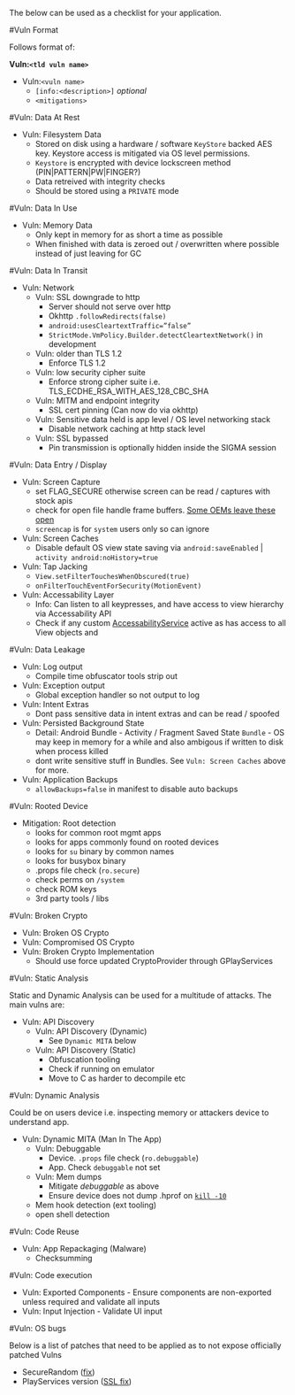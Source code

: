 The below can be used as a checklist for your application.

#Vuln Format

Follows format of:

**Vuln:`<tld vuln name>`**

- Vuln:`<vuln name>`
  - `[info:<description>]` _optional_
  - `<mitigations>`

#Vuln: Data At Rest

- Vuln: Filesystem Data
	- Stored on disk using a hardware / software `KeyStore` backed AES key. Keystore access is mitigated via OS level permissions.
	- `Keystore` is encrypted with device lockscreen method (PIN|PATTERN|PW|FINGER?)
	- Data retreived with integrity checks
	- Should be stored using a `PRIVATE` mode

#Vuln: Data In Use

- Vuln: Memory Data
	- Only kept in memory for as short a time as possible
	- When finished with data is zeroed out / overwritten where possible instead of just leaving for GC

#Vuln: Data In Transit

- Vuln: Network
	- Vuln: SSL downgrade to http
		- Server should not serve over http 
		- Okhttp `.followRedirects(false)`
		- `android:usesCleartextTraffic=”false”`
		- `StrictMode.VmPolicy.Builder.detectCleartextNetwork()` in development
	- Vuln: older than TLS 1.2
		- Enforce TLS 1.2		
	- Vuln: low security cipher suite 
		- Enforce strong cipher suite i.e. TLS_ECDHE_RSA_WITH_AES_128_CBC_SHA
    - Vuln: MITM and endpoint integrity
		- SSL cert pinning (Can now do via okhttp)
    - Vuln: Sensitive data held is app level / OS level networking stack 
		- Disable network caching at http stack level
    - Vuln: SSL bypassed 
		- Pin transmission is optionally hidden inside the SIGMA session

#Vuln: Data Entry / Display

- Vuln: Screen Capture
    - set FLAG_SECURE otherwise screen can be read / captures with stock apis
    - check for open file handle frame buffers. [Some OEMs leave these open](http://stackoverflow.com/questions/11271436/how-to-capture-a-screenshot-of-other-android-applications-from-an-app-without-ro/11273364#11273364)
    - `screencap` is for `system` users only so can ignore  
- Vuln: Screen Caches 
	- Disable default OS view state saving via `android:saveEnabled` | `activity android:noHistory=true`
- Vuln: Tap Jacking
	- `View.setFilterTouchesWhenObscured(true)`
	- `onFilterTouchEventForSecurity(MotionEvent)`
- Vuln: Accessability Layer
  - Info: Can listen to all keypresses, and have access to view hierarchy via Accessability API 
  - Check if any custom [AccessabilityService](http://developer.android.com/reference/android/accessibilityservice/AccessibilityService.html) active as has access to all View objects and

#Vuln: Data Leakage

- Vuln: Log output
    - Compile time obfuscator tools strip out
- Vuln: Exception output
    - Global exception handler so not output to log
- Vuln: Intent Extras
    - Dont pass sensitive data in intent extras and can be read / spoofed
- Vuln: Persisted Background State
    - Detail: Android Bundle - Activity / Fragment Saved State `Bundle` - OS may keep in memory for a while and also ambigous if written to disk when process killed
    - dont write sensitive stuff in Bundles. See `Vuln: Screen Caches` above for more.
- Vuln: Application Backups
    - `allowBackups=false` in manifest to disable auto backups 

#Vuln: Rooted Device

- Mitigation: Root detection
	- looks for common root mgmt apps
	- looks for apps commonly found on rooted devices
	- looks for `su` binary by common names
	- looks for busybox binary
	- .props file check (`ro.secure`)
	- check perms on `/system`
	- check ROM keys
	- 3rd party tools / libs

#Vuln: Broken Crypto

- Vuln: Broken OS Crypto
- Vuln: Compromised OS Crypto
- Vuln: Broken Crypto Implementation
  - Should use force updated CryptoProvider through GPlayServices 

#Vuln: Static Analysis 

Static and Dynamic Analysis can be used for a multitude of attacks. The main vulns are:

- Vuln: API Discovery
	- Vuln: API Discovery (Dynamic)
		- See `Dynamic MITA` below
	- Vuln: API Discovery (Static)
		- Obfuscation tooling
		- Check if running on emulator 
		- Move to C as harder to decompile etc

#Vuln: Dynamic Analysis

Could be on users device i.e. inspecting memory or attackers device to understand app.

- Vuln: Dynamic MITA (Man In The App) 
	- Vuln: Debuggable 
		- Device. `.props` file check (`ro.debuggable`) 
		- App. Check `debuggable` not set
  - Vuln: Mem dumps
    - Mitigate _debuggable_ as above
    - Ensure device does not dump .hprof on [`kill -10`](http://stackoverflow.com/questions/5640182/why-cant-i-get-an-hprof-dump-from-certain-devices)
  - Mem hook detection (ext tooling)
  - open shell detection

#Vuln: Code Reuse

- Vuln: App Repackaging (Malware)
	- Checksumming 

#Vuln: Code execution

- Vuln: Exported Components
        - Ensure components are non-exported unless required and validate all inputs 
- Vuln: Input Injection
        - Validate UI input
	
#Vuln: OS bugs

Below is a list of patches that need to be applied as to not expose officially patched Vulns

- SecureRandom ([fix](http://android-developers.blogspot.co.uk/2013/08/some-securerandom-thoughts.html))
- PlayServices version ([SSL fix](http://developer.android.com/training/articles/security-gms-provider.html))


